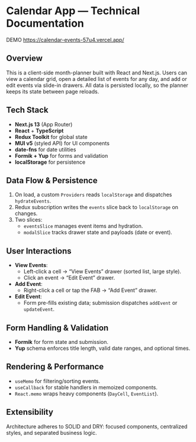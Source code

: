 # Calendar App — Technical Documentation

DEMO https://calendar-events-57u4.vercel.app/

## Overview  
This is a client-side month-planner built with React and Next.js. Users can view a calendar grid, open a detailed list of events for any day, and add or edit events via slide-in drawers. All data is persisted locally, so the planner keeps its state between page reloads.

## Tech Stack  
- **Next.js 13** (App Router)  
- **React** + **TypeScript**  
- **Redux Toolkit** for global state  
- **MUI v5** (styled API) for UI components  
- **date-fns** for date utilities  
- **Formik + Yup** for forms and validation  
- **localStorage** for persistence  

## Data Flow & Persistence  
1. On load, a custom `Providers` reads `localStorage` and dispatches `hydrateEvents`.  
2. Redux subscription writes the `events` slice back to `localStorage` on changes.  
3. Two slices:  
   - `eventsSlice` manages event items and hydration.  
   - `modalSlice` tracks drawer state and payloads (date or event).

## User Interactions  
- **View Events**:  
  - Left-click a cell → “View Events” drawer (sorted list, large style).  
  - Click an event → “Edit Event” drawer.  
- **Add Event**:  
  - Right-click a cell or tap the FAB → “Add Event” drawer.  
- **Edit Event**:  
  - Form pre-fills existing data; submission dispatches `addEvent` or `updateEvent`.

## Form Handling & Validation  
- **Formik** for form state and submission.  
- **Yup** schema enforces title length, valid date ranges, and optional times.

## Rendering & Performance  
- `useMemo` for filtering/sorting events.  
- `useCallback` for stable handlers in memoized components.  
- `React.memo` wraps heavy components (`DayCell`, `EventList`).

## Extensibility   
Architecture adheres to SOLID and DRY: focused components, centralized styles, and separated business logic.
